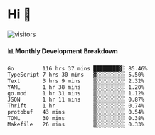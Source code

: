 # Hi 👋
 
![visitors](https://visitor-badge.glitch.me/badge?page_id=sorcererxw.sorcererx)

#### 📊 Monthly Development Breakdown

<!--START_SECTION:waka-->
```text
Go         116 hrs 37 mins ████████▓░ 85.46%
TypeScript 7 hrs 30 mins   ▓░░░░░░░░░ 5.50%
Text       3 hrs 9 mins    ▒░░░░░░░░░ 2.32%
YAML       1 hr 38 mins    ▒░░░░░░░░░ 1.20%
go.mod     1 hr 31 mins    ▒░░░░░░░░░ 1.12%
JSON       1 hr 11 mins    ▒░░░░░░░░░ 0.87%
Thrift     1 hr            ▒░░░░░░░░░ 0.74%
protobuf   43 mins         ▒░░░░░░░░░ 0.54%
TOML       30 mins         ▒░░░░░░░░░ 0.38%
Makefile   26 mins         ▒░░░░░░░░░ 0.33%
```
<!--END_SECTION:waka-->
